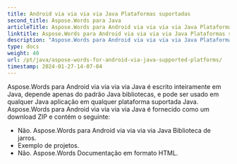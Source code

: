```yaml
---
title: Android via via via via Java Plataformas suportadas
second_title: Aspose.Words para Java
articleTitle: Aspose.Words para Android via via via via Java Plataformas suportadas
linktitle: Aspose.Words para Android via via via via Java Plataformas suportadas
description: "Aspose.Words para Android via via via via Java Plataformas suportadas."
type: docs
weight: 40
url: /pt/java/aspose-words-for-android-via-java-supported-platforms/
timestamp: 2024-01-27-14-07-04
---
```


Aspose.Words para Android via via via via Java é escrito inteiramente em Java, depende apenas do padrão Java bibliotecas, e pode ser usado em qualquer Java aplicação em qualquer plataforma suportada Java. Aspose.Words para Android via via via via Java é fornecido como um download ZIP e contém o seguinte:

- Não. Aspose.Words para Android via via via via Java Biblioteca de jarros.
- Exemplo de projetos.
- Não. Aspose.Words Documentação em formato HTML.






